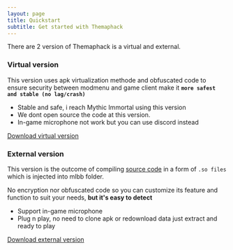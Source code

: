 ```yaml
---
layout: page
title: Quickstart
subtitle: Get started with Themaphack
---
```


There are 2 version of Themaphack is a virtual and external.

### Virtual version

This version uses apk virtualization methode and obfuscated code to ensure security between modmenu and game client make it **`more safest and stable (no lag/crash)`**

* Stable and safe, i reach Mythic Immortal using this version
* We dont open source the code at this version.
* In-game microphone not work but you can use discord instead

<p>
<a href="#" class="btn btn-success btn-lg"><i class="bi bi-download"></i> Download virtual version</a>
</p>

### External version

This version is the outcome of compiling [source code](https://github.com/anggorodhanumurti/themaphack) in a form of `.so files` which is injected into mlbb folder. 

No encryption nor obfuscated code so you can customize its feature and function to suit your needs, **but it's easy to detect**

* Support in-game microphone
* Plug n play, no need to clone apk or redownload data just extract and ready to play

<p>
<a href="#" class="btn btn-success btn-lg"><i class="bi bi-download"></i> Download external version</a>
</p>
